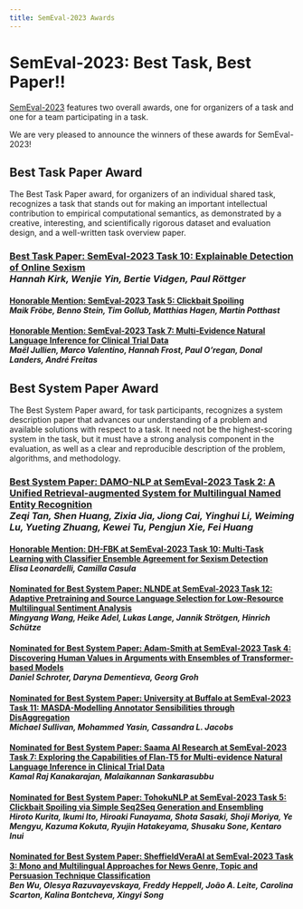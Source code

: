 ```yaml
---
title: SemEval-2023 Awards
---
```


# SemEval-2023: Best Task, Best Paper!!

[SemEval-2023](https://semeval.github.io/SemEval2023/) features two overall awards, one for organizers of a task and one for a team participating in a task.

We are very pleased to announce the winners of these awards for SemEval-2023!

## Best Task Paper Award

The Best Task Paper award, for organizers of an individual shared task,
recognizes a task that stands out for making an important intellectual contribution to empirical computational semantics,
as demonstrated by a creative, interesting, and scientifically rigorous dataset and evaluation design,
and a well-written task overview paper.

### [Best Task Paper: SemEval-2023 Task 10: Explainable Detection of Online Sexism](https://aclanthology.org/2023.semeval-1.305/)<br>_Hannah Kirk, Wenjie Yin, Bertie Vidgen, Paul Röttger_

#### [Honorable Mention: SemEval-2023 Task 5: Clickbait Spoiling](https://aclanthology.org/2023.semeval-1.312/)<br>_Maik Fröbe, Benno Stein, Tim Gollub, Matthias Hagen, Martin Potthast_

#### [Honorable Mention: SemEval-2023 Task 7: Multi-Evidence Natural Language Inference for Clinical Trial Data](https://aclanthology.org/2023.semeval-1.307/)<br>_Maël Jullien, Marco Valentino, Hannah Frost, Paul O’regan, Donal Landers, André Freitas_


## Best System Paper Award

The Best System Paper award, for task participants,
recognizes a system description paper that advances our understanding of a problem
and available solutions with respect to a task.
It need not be the highest-scoring system in the task,
but it must have a strong analysis component in the evaluation,
as well as a clear and reproducible description of the problem, algorithms, and methodology.

### [Best System Paper: DAMO-NLP at SemEval-2023 Task 2: A Unified Retrieval-augmented System for Multilingual Named Entity Recognition](https://aclanthology.org/2023.semeval-1.277/)<br>_Zeqi Tan, Shen Huang, Zixia Jia, Jiong Cai, Yinghui Li, Weiming Lu, Yueting Zhuang, Kewei Tu, Pengjun Xie, Fei Huang_

#### [Honorable Mention: DH-FBK at SemEval-2023 Task 10: Multi-Task Learning with Classifier Ensemble Agreement for Sexism Detection](https://aclanthology.org/2023.semeval-1.261/)<br>_Elisa Leonardelli, Camilla Casula_

#### [Nominated for Best System Paper: NLNDE at SemEval-2023 Task 12: Adaptive Pretraining and Source Language Selection for Low-Resource Multilingual Sentiment Analysis](https://aclanthology.org/2023.semeval-1.68/)<br>_Mingyang Wang, Heike Adel, Lukas Lange, Jannik Strötgen, Hinrich Schütze_

#### [Nominated for Best System Paper: Adam-Smith at SemEval-2023 Task 4: Discovering Human Values in Arguments with Ensembles of Transformer-based Models](https://aclanthology.org/2023.semeval-1.74/)<br>_Daniel Schroter, Daryna Dementieva, Georg Groh_

#### [Nominated for Best System Paper: University at Buffalo at SemEval-2023 Task 11: MASDA-Modelling Annotator Sensibilities through DisAggregation](https://aclanthology.org/2023.semeval-1.135/)<br>_Michael Sullivan, Mohammed Yasin, Cassandra L. Jacobs_

#### [Nominated for Best System Paper: Saama AI Research at SemEval-2023 Task 7: Exploring the Capabilities of Flan-T5 for Multi-evidence Natural Language Inference in Clinical Trial Data](https://aclanthology.org/2023.semeval-1.137/)<br>_Kamal Raj Kanakarajan, Malaikannan Sankarasubbu_

#### [Nominated for Best System Paper: TohokuNLP at SemEval-2023 Task 5: Clickbait Spoiling via Simple Seq2Seq Generation and Ensembling](https://aclanthology.org/2023.semeval-1.243/)<br>_Hiroto Kurita, Ikumi Ito, Hiroaki Funayama, Shota Sasaki, Shoji Moriya, Ye Mengyu, Kazuma Kokuta, Ryujin Hatakeyama, Shusaku Sone, Kentaro Inui_

#### [Nominated for Best System Paper: SheffieldVeraAI at SemEval-2023 Task 3: Mono and Multilingual Approaches for News Genre, Topic and Persuasion Technique Classification](https://aclanthology.org/2023.semeval-1.275/)<br>_Ben Wu, Olesya Razuvayevskaya, Freddy Heppell, João A. Leite, Carolina Scarton, Kalina Bontcheva, Xingyi Song_
